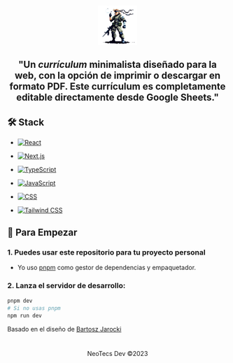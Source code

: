 <div align="center">
<img src="solidsnk86.png" height="90px" width="auto" /> 
<h2>
    "Un <em>currículum</em> minimalista diseñado para la web, con la opción de imprimir o descargar en formato PDF. Este currículum es completamente editable directamente desde Google Sheets."
</h2>
</div>

## 🛠️ Stack

- [![React](https://img.shields.io/badge/React-%2320232a.svg?style=for-the-badge&logo=react&logoColor=%2361DAFB)](https://reactjs.org/)

- [![Next.js](https://img.shields.io/badge/Next.js-%23000000.svg?style=for-the-badge&logo=next.js&logoColor=white)](https://nextjs.org/)

- [![TypeScript](https://img.shields.io/badge/TypeScript-%23007ACC.svg?style=for-the-badge&logo=typescript&logoColor=white)](https://www.typescriptlang.org/)

- [![JavaScript](https://img.shields.io/badge/JavaScript-%23F7DF1E.svg?style=for-the-badge&logo=javascript&logoColor=black)](https://developer.mozilla.org/en-US/docs/Web/JavaScript)

- [![CSS](https://img.shields.io/badge/CSS-%231572B6.svg?style=for-the-badge&logo=css3&logoColor=white)](https://developer.mozilla.org/en-US/docs/Web/CSS)

- [![Tailwind CSS](https://img.shields.io/badge/Tailwind%20CSS-%2338B2AC.svg?style=for-the-badge&logo=tailwind-css&logoColor=white)](https://tailwindcss.com/)

## 🚀 Para Empezar

### 1. Puedes usar este repositorio para tu proyecto personal

- Yo uso [pnpm](https://pnpm.io/installation) como gestor de dependencias y empaquetador.

### 2. Lanza el servidor de desarrollo:

```bash
pnpm dev
# Si no usas pnpm
npm run dev
```

<p>
Basado en el diseño de <a href="https://github.com/BartoszJarocki/cv">Bartosz Jarocki</a>
</p>

<div>

</div>

#

<div align="center">
  <p>NeoTecs Dev ©2023</p>
</div>
